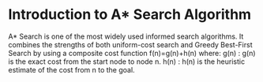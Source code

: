 # Introduction to A* Search Algorithm

A* Search is one of the most widely used informed search algorithms. 
It combines the strengths of both uniform-cost search and Greedy Best-First Search by using a composite cost function f(n)=g(n)+h(n)
where:
g(n) : g(n) is the exact cost from the start node to node n.
h(n) : h(n) is the heuristic estimate of the cost from n to the goal.
